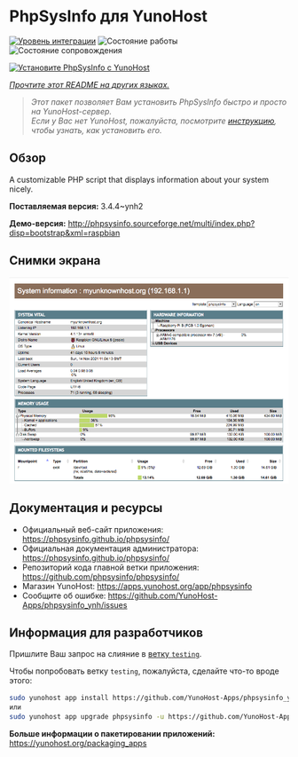 <!--
Важно: этот README был автоматически сгенерирован <https://github.com/YunoHost/apps/tree/master/tools/readme_generator>
Он НЕ ДОЛЖЕН редактироваться вручную.
-->

# PhpSysInfo для YunoHost

[![Уровень интеграции](https://dash.yunohost.org/integration/phpsysinfo.svg)](https://ci-apps.yunohost.org/ci/apps/phpsysinfo/) ![Состояние работы](https://ci-apps.yunohost.org/ci/badges/phpsysinfo.status.svg) ![Состояние сопровождения](https://ci-apps.yunohost.org/ci/badges/phpsysinfo.maintain.svg)

[![Установите PhpSysInfo с YunoHost](https://install-app.yunohost.org/install-with-yunohost.svg)](https://install-app.yunohost.org/?app=phpsysinfo)

*[Прочтите этот README на других языках.](./ALL_README.md)*

> *Этот пакет позволяет Вам установить PhpSysInfo быстро и просто на YunoHost-сервер.*  
> *Если у Вас нет YunoHost, пожалуйста, посмотрите [инструкцию](https://yunohost.org/install), чтобы узнать, как установить его.*

## Обзор

A customizable PHP script that displays information about your system nicely.


**Поставляемая версия:** 3.4.4~ynh2

**Демо-версия:** <http://phpsysinfo.sourceforge.net/multi/index.php?disp=bootstrap&xml=raspbian>

## Снимки экрана

![Снимок экрана PhpSysInfo](./doc/screenshots/screenshot.png)

## Документация и ресурсы

- Официальный веб-сайт приложения: <https://phpsysinfo.github.io/phpsysinfo/>
- Официальная документация администратора: <https://phpsysinfo.github.io/phpsysinfo/>
- Репозиторий кода главной ветки приложения: <https://github.com/phpsysinfo/phpsysinfo/>
- Магазин YunoHost: <https://apps.yunohost.org/app/phpsysinfo>
- Сообщите об ошибке: <https://github.com/YunoHost-Apps/phpsysinfo_ynh/issues>

## Информация для разработчиков

Пришлите Ваш запрос на слияние в [ветку `testing`](https://github.com/YunoHost-Apps/phpsysinfo_ynh/tree/testing).

Чтобы попробовать ветку `testing`, пожалуйста, сделайте что-то вроде этого:

```bash
sudo yunohost app install https://github.com/YunoHost-Apps/phpsysinfo_ynh/tree/testing --debug
или
sudo yunohost app upgrade phpsysinfo -u https://github.com/YunoHost-Apps/phpsysinfo_ynh/tree/testing --debug
```

**Больше информации о пакетировании приложений:** <https://yunohost.org/packaging_apps>
